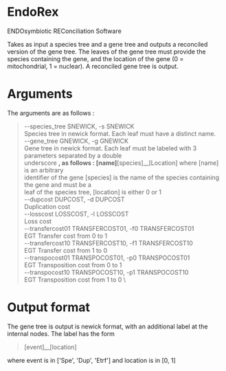 # EndoRex

ENDOsymbiotic REConciliation Software

Takes as input a species tree and a gene tree and outputs a reconciled version of the gene tree.
The leaves of the gene tree must provide the species containing the gene, and the location of the gene (0 = mitochondrial, 1 = nuclear).
A reconciled gene tree is output. 

# Arguments

The arguments are as follows : 

>--species_tree SNEWICK, -s SNEWICK \
>                        Species tree in newick format.  Each leaf must have a distinct name. \
>--gene_tree GNEWICK, -g GNEWICK \
>                        Gene tree in newick format. Each leaf must be labeled with 3 parameters separated by a double \
>                        underscore __, as follows : [name]__[species]__[Location] where [name] is an arbitrary \
>                        identifier of the gene [species] is the name of the species containing the gene and must be a \
>                        leaf of the species tree, [location] is either 0 or 1 \
>--dupcost DUPCOST, -d DUPCOST \
>                        Duplication cost \
>--losscost LOSSCOST, -l LOSSCOST \
>                        Loss cost \
>--transfercost01 TRANSFERCOST01, -f0 TRANSFERCOST01 \
>                        EGT Transfer cost from 0 to 1 \
>--transfercost10 TRANSFERCOST10, -f1 TRANSFERCOST10 \
>                        EGT Transfer cost from 1 to 0 \
>--transpocost01 TRANSPOCOST01, -p0 TRANSPOCOST01 \
>                        EGT Transposition cost from 0 to 1 \
>--transpocost10 TRANSPOCOST10, -p1 TRANSPOCOST10 \
>                        EGT Transposition cost from 1 to 0 \
                 
                        
# Output format 

The gene tree is output is newick format, with an additional label at the internal nodes.
The label has the form 

>[event]__[location]

where event is in ['Spe', 'Dup', 'Etrf'] and location is in [0, 1]
